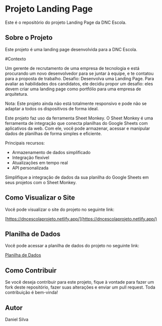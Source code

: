 # Projeto Landing Page

Este é o repositório do projeto Landing Page da DNC Escola.

## Sobre o Projeto

Este projeto é uma landing page desenvolvida para a DNC Escola. 

#Contexto

Um gerente de recrutamento de uma empresa de tecnologia e está procurando um
novo desenvolvedor para se juntar à equipe, e te contatou para a proposta de trabalho.
Desafio: Desenvolva uma Landing Page.
Para avaliar as habilidades dos candidatos, ele decidiu propor um desafio: eles devem
criar uma landing page como portfólio para uma empresa de arquitetura.

Nota: Este projeto ainda não está totalmente responsivo e pode não se adaptar a todos os dispositivos de forma ideal.

Este projeto faz uso da ferramenta Sheet Monkey.
O Sheet Monkey é uma ferramenta de integração que conecta planilhas do Google Sheets com aplicativos da web. Com ele, você pode armazenar, acessar e manipular dados de planilhas de forma simples e eficiente.

Principais recursos:

- Armazenamento de dados simplificado
- Integração flexível
- Atualizações em tempo real
- API personalizada

Simplifique a integração de dados da sua planilha do Google Sheets em seus projetos com o Sheet Monkey.

## Como Visualizar o Site

Você pode visualizar o site do projeto no seguinte link:

[https://dncescolaprojeto.netlify.app/](https://dncescolaprojeto.netlify.app/)

## Planilha de Dados

Você pode acessar a planilha de dados do projeto no seguinte link:

[Planilha de Dados](https://docs.google.com/spreadsheets/d/1eTVzf5Pfbth146bdVZ6GaE4LCtNpXAKehR5ACx2xm_4/edit?usp=sharing)

## Como Contribuir

Se você deseja contribuir para este projeto, fique à vontade para fazer um fork deste repositório, fazer suas alterações e enviar um pull request. Toda contribuição é bem-vinda!

## Autor

Daniel Silva

